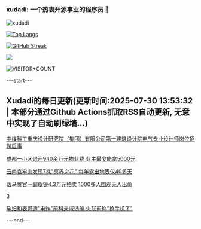 ### xudadi: 一个热衷开源事业的程序员 👋

![xudadi](https://github-readme-stats-git-masterorgs-github-readme-stats-team.vercel.app/api?username=xudadi)

[![Top Langs](https://github-readme-stats.vercel.app/api/top-langs/?username=xudadi)](https://github.com/anuraghazra/github-readme-stats)

[![GitHub Streak](https://streak-stats.demolab.com?user=xudadi&locale=zh_Hans)](https://git.io/streak-stats)

![](https://raw.githubusercontent.com/xudadi/xudadi/main/assets/github-contribution-grid-snake.svg)

![VISITOR+COUNT](https://komarev.com/ghpvc/?username=xudadi&label=VISITOR+COUNT)


---start---

## Xudadi的每日更新(更新时间:2025-07-30 13:53:32 | 本部分通过Github Actions抓取RSS自动更新, 无意中实现了自动刷绿墙...)

[中煤科工重庆设计研究院（集团）有限公司第一建筑设计院电气专业设计师岗位招聘启事](https://www.gongkaoleida.com/article/2538979)

[成都一小区退还940余万元物业费 业主最少能拿5000元](https://m.163.com/news/article/K5N1J6IQ0512B07B.html)

[云南哀牢山发现7株"冥界之花" 每年露出地表仅40多天](https://m.163.com/news/article/K5LN65J1051492T3.html)

[落马贪官一副眼镜4.3万元拍卖 1000多人围观无人出价](https://m.163.com/news/article/K5MUV2HF053469LG.html)

[3](https://m.163.com/touch/news/sub/domestic)

[孕妇和表哥遭"电诈"前科亲戚诱骗 失联前称"抢手机了"](https://m.163.com/news/article/K5LUSBDL053469LG.html)

---end---
